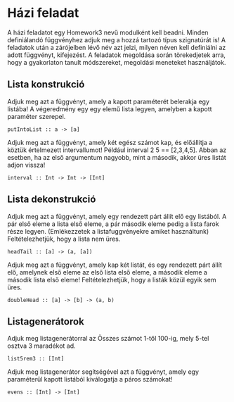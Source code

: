 Házi feladat
============

A házi feladatot egy Homework3 nevű modulként kell beadni. Minden definiálandó függvényhez adjuk meg a hozzá tartozó típus szignatúrát is! A feladatok után a zárójelben lévő név azt jelzi, milyen néven kell definiálni az adott függvényt, kifejezést. A feladatok megoldása során törekedjetek arra, hogy a gyakorlaton tanult módszereket, megoldási meneteket használjátok.

Lista konstrukció
-----------------

Adjuk meg azt a függvényt, amely a kapott paraméterét belerakja egy listába! A végeredmény egy egy elemű lista legyen, amelyben a kapott paraméter szerepel.

`putIntoList :: a -> [a]`

Adjuk meg azt a függvényt, amely két egész számot kap, és előállítja a köztük értelmezett intervallumot! Például interval 2 5 == \[2,3,4,5\]. Abban az esetben, ha az első argumentum nagyobb, mint a második, akkor üres listát adjon vissza!

`interval :: Int -> Int -> [Int]`

Lista dekonstrukció
-------------------

Adjuk meg azt a függvényt, amely egy rendezett párt állít elő egy listából. A pár első eleme a lista első eleme, a pár második eleme pedig a lista farok része legyen. (Emlékezzetek a listafuggvényekre amiket használtunk) Feltételezhetjük, hogy a lista nem üres.

`headTail :: [a] -> (a, [a])`

Adjuk meg azt a függvényt, amely kap két listát, és egy rendezett párt állít elő, amelynek első eleme az első lista első eleme, a második eleme a második lista első eleme! Feltételezhetjük, hogy a listák közül egyik sem üres.

`doubleHead :: [a] -> [b] -> (a, b)`

Listagenerátorok
----------------

Adjuk meg listagenerátorral az Összes számot 1-től 100-ig, mely 5-tel osztva 3 maradékot ad.

`list5rem3 :: [Int]`

Adjuk meg listagenerátor segítségével azt a függvényt, amely egy paraméterül kapott listából kiválogatja a páros számokat!

`evens :: [Int] -> [Int]`